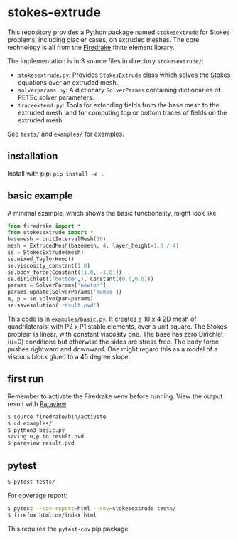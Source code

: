 # stokes-extrude

This repository provides a Python package named `stokesextrude` for Stokes problems, including glacier cases, on extruded meshes.  The core technology is all from the [Firedrake](https://www.firedrakeproject.org/) finite element library.

The implementation is in 3 source files in directory `stokesextrude/`:

  * `stokesextrude.py`: Provides `StokesExtrude` class which solves the Stokes equations over an extruded mesh.
  * `solverparams.py`: A dictionary `SolverParams` containing dictionaries of PETSc solver parameters.
  * `traceextend.py`: Tools for extending fields from the base mesh to the extruded mesh, and for computing top or bottom traces of fields on the extruded mesh.

See `tests/` and `examples/` for examples.

## installation

Install with pip: `pip install -e .`

## basic example

A minimal example, which shows the basic functionality, might look like

```python
from firedrake import *
from stokesextrude import *
basemesh = UnitIntervalMesh(10)
mesh = ExtrudedMesh(basemesh, 4, layer_height=1.0 / 4)
se = StokesExtrude(mesh)
se.mixed_TaylorHood()
se.viscosity_constant(1.0)
se.body_force(Constant((1.0, -1.0)))
se.dirichlet(('bottom',), Constant((0.0,0.0)))
params = SolverParams['newton']
params.update(SolverParams['mumps'])
u, p = se.solve(par=params)
se.savesolution('result.pvd')
```

This code is in `examples/basic.py`.  It creates a 10 x 4 2D mesh of quadrilaterals, with P2 x P1 stable elements, over a unit square.  The Stokes problem is linear, with constant viscosity one.  The base has zero Dirichlet (u=0) conditions but otherwise the sides are stress free.  The body force pushes rightward and downward.  One might regard this as a model of a viscous block glued to a 45 degree slope.

## first run

Remember to activate the Firedrake venv before running.  View the output result with [Paraview](https://www.paraview.org/).

```bash
$ source firedrake/bin/activate
$ cd examples/
$ python3 basic.py
saving u,p to result.pvd
$ paraview result.pvd
```

## pytest

```bash
$ pytest tests/
```

For coverage report:

```bash
$ pytest --cov-report=html --cov=stokesextrude tests/
$ firefox htmlcov/index.html
```

This requires the `pytest-cov` pip package.
